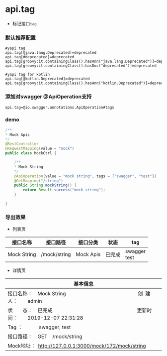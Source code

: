 # api.tag

- 标记接口`tag`

### 默认推荐配置

```properties
#yapi tag
api.tag[@java.lang.Deprecated]=deprecated
api.tag[#deprecated]=deprecated
api.tag[groovy:it.containingClass().hasAnn("java.lang.Deprecated")]=deprecated
api.tag[groovy:it.containingClass().hasDoc("deprecated")]=deprecated

#yapi tag for kotlin
api.tag[@kotlin.Deprecated]=deprecated
api.tag[groovy:it.containingClass().hasAnn("kotlin.Deprecated")]=deprecated
```

### 添加对swagger @ApiOperation支持

```properties
api.tag=@io.swagger.annotations.ApiOperation#tags
```

### demo

```java
/**
* Mock Apis
*/
@RestController
@RequestMapping(value = "mock")
public class MockCtrl {

    /**
    * Mock String
    */
    @ApiOperation(value = "mock string", tags = {"swagger", "test"})
    @GetMapping("/string")
    public String mockString() {
        return Result.success("mock string");
    }

}
```

### 导出效果

- 列表页

| 接口名称 | 接口路径 | 接口分类 | 状态 | tag |
| --- | --- | --- | --- | --- |
| Mock String |	/mock/string | Mock Apis | 已完成 | swagger<br>test |

- 详情页

| **基本信息** |
| ---  |
| 接口名称： Mock String               创 建 人：  admin| 
| 状  态： 已完成                 更新时间：  2019-12-07 22:31:28 | 
| Tag ：    swagger, test | 
| 接口路径： GET /mock/string | 
| Mock地址： http://127.0.0.1:3000/mock/172/mock/string | 
